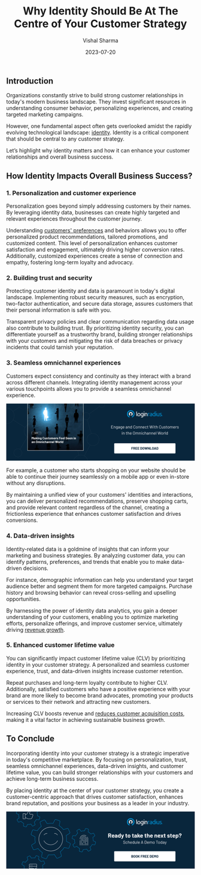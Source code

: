 ﻿---
title: "Why Identity Should Be At The Centre of Your Customer Strategy"
date: "2023-07-20"
coverImage: "identity-at-centre.jpg"
tags: ["identity management","data security","cx"]
author: "Vishal Sharma"
description: "Dive into the vital role of identity in your customer strategy. Explore how leveraging identity data can revolutionize personalization, establish trust, ensure seamless experiences across channels, drive data-driven decision-making, and maximize customer lifetime value."
metadescription: "Discover the untapped potential of identity island and learn how leveraging identity data can revolutionize your overall business growth."
metatitle: "The Role of Identity in Your Customer Strategy"

---
## Introduction

Organizations constantly strive to build strong customer relationships in today's modern business landscape. They invest significant resources in understanding consumer behavior, personalizing experiences, and creating targeted marketing campaigns. 

However, one fundamental aspect often gets overlooked amidst the rapidly evolving technological landscape: [identity](https://www.loginradius.com/blog/identity/what-is-iam/). Identity is a critical component that should be central to any customer strategy.

Let’s highlight why identity matters and how it can enhance your customer relationships and overall business success.

## How Identity Impacts Overall Business Success?

### 1. Personalization and customer experience

Personalization goes beyond simply addressing customers by their names. By leveraging identity data, businesses can create highly targeted and relevant experiences throughout the customer journey. 

Understanding [customers' preferences](https://www.loginradius.com/consent-management/) and behaviors allows you to offer personalized product recommendations, tailored promotions, and customized content. This level of personalization enhances customer satisfaction and engagement, ultimately driving higher conversion rates. Additionally, customized experiences create a sense of connection and empathy, fostering long-term loyalty and advocacy.

### 2. Building trust and security

Protecting customer identity and data is paramount in today's digital landscape. Implementing robust security measures, such as encryption, two-factor authentication, and secure data storage, assures customers that their personal information is safe with you. 

Transparent privacy policies and clear communication regarding data usage also contribute to building trust. By prioritizing identity security, you can differentiate yourself as a trustworthy brand, building stronger relationships with your customers and mitigating the risk of data breaches or privacy incidents that could tarnish your reputation.

### 3. Seamless omnichannel experiences

Customers expect consistency and continuity as they interact with a brand across different channels. Integrating identity management across your various touchpoints allows you to provide a seamless omnichannel experience. 

[![EB-omnichannel](EB-omnichannel.png)](https://www.loginradius.com/resource/making-customers-feel-seen-in-an-omnichannel-world/)

For example, a customer who starts shopping on your website should be able to continue their journey seamlessly on a mobile app or even in-store without any disruptions. 

By maintaining a unified view of your customers' identities and interactions, you can deliver personalized recommendations, preserve shopping carts, and provide relevant content regardless of the channel, creating a frictionless experience that enhances customer satisfaction and drives conversions.

### 4. Data-driven insights

Identity-related data is a goldmine of insights that can inform your marketing and business strategies. By analyzing customer data, you can identify patterns, preferences, and trends that enable you to make data-driven decisions. 

For instance, demographic information can help you understand your target audience better and segment them for more targeted campaigns. Purchase history and browsing behavior can reveal cross-selling and upselling opportunities. 

By harnessing the power of identity data analytics, you gain a deeper understanding of your customers, enabling you to optimize marketing efforts, personalize offerings, and improve customer service, ultimately driving [revenue growth](https://www.loginradius.com/blog/growth/identity-management-critical-revenue-generation/).

### 5. Enhanced customer lifetime value

You can significantly impact customer lifetime value (CLV) by prioritizing identity in your customer strategy. A personalized and seamless customer experience, trust, and data-driven insights increase customer retention. 

Repeat purchases and long-term loyalty contribute to higher CLV. Additionally, satisfied customers who have a positive experience with your brand are more likely to become brand advocates, promoting your products or services to their network and attracting new customers. 

Increasing CLV boosts revenue and [reduces customer acquisition costs](https://www.loginradius.com/blog/growth/authentication-mainstream-marketers-benefit/), making it a vital factor in achieving sustainable business growth.

## To Conclude

Incorporating identity into your customer strategy is a strategic imperative in today's competitive marketplace. By focusing on personalization, trust, seamless omnichannel experiences, data-driven insights, and customer lifetime value, you can build stronger relationships with your customers and achieve long-term business success. 

By placing identity at the center of your customer strategy, you create a customer-centric approach that drives customer satisfaction, enhances brand reputation, and positions your business as a leader in your industry.

[![Book-a-demo](../../assets/book-a-demo-loginradius.png)](https://www.loginradius.com/contact-us?utm_source=blog&utm_medium=web&utm_campaign=identity-at-centre-of-your-customer-strategy)
